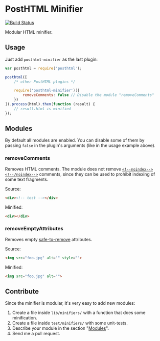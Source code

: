# PostHTML Minifier
[![Build Status](https://travis-ci.org/maltsev/posthtml-minifier.svg?branch=master)](https://travis-ci.org/maltsev/posthtml-minifier)

Modular HTML minifier.


## Usage
Just add `posthtml-minifier` as the last plugin:
```js
var posthtml = require('posthtml');

posthtml([
    /* other PostHTML plugins */

    require('posthtml-minifier')({
        removeComments: false // Disable the module "removeComments"
    })
]).process(html).then(function (result) {
    // result.html is minified
});
```


## Modules
By default all modules are enabled. You can disable some of them by passing `false`
in the plugin's arguments (like in the usage example above).

### removeComments
Removes HTML comments.
The module does not remove [`<!--noindex--><!--/noindex-->`](https://yandex.com/support/webmaster/controlling-robot/html.xml) comments,
since they can be used to prohibit indexing of some text fragments.

Source:
```html
<div><!-- test --></div>
```

Minified:
```html
<div></div>
```


### removeEmptyAttributes
Removes empty [safe-to-remove](https://github.com/maltsev/posthtml-minifier/blob/master/lib/modules/removeEmptyAttributes.es6) attributes.

Source:
```html
<img src="foo.jpg" alt="" style="">
```

Minified:
```html
<img src="foo.jpg" alt="">
```


## Contribute

Since the minifier is modular, it's very easy to add new modules:

1. Create a file inside `lib/minifiers/` with a function that does some minification.
2. Create a file inside `test/minifiers/` with some unit-tests.
3. Describe your module in the section "[Modules](https://github.com/maltsev/posthtml-minifier/blob/master/README.md#modules)".
4. Send me a pull request.
